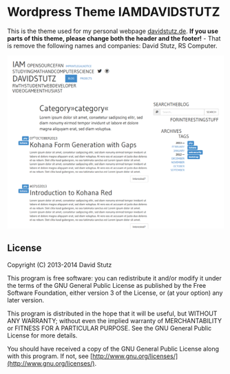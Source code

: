 # Wordpress Theme IAMDAVIDSTUTZ

This is the theme used for my personal webpage [davidstutz.de](http://davidstutz.de/). **If you use parts of this theme, please change both the header and the footer!** - That is remove the following names and companies: David Stutz, RS Computer.

![Wordpress Theme IAMDAVIDSTUTZ.](screenshot.png?raw=true "Wordpress Theme IAMDAVIDSTUTZ.")

## License

Copyright (C) 2013-2014 David Stutz

This program is free software: you can redistribute it and/or modify it under the terms of the GNU General Public License as published by the Free Software Foundation, either version 3 of the License, or (at your option) any later version.

This program is distributed in the hope that it will be useful, but WITHOUT ANY WARRANTY; without even the implied warranty of MERCHANTABILITY or FITNESS FOR A PARTICULAR PURPOSE.  See the GNU General Public License for more details.

You should have received a copy of the GNU General Public License along with this program.  If not, see [http://www.gnu.org/licenses/](http://www.gnu.org/licenses/).